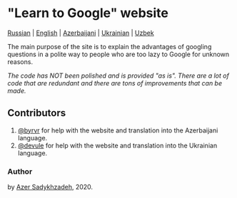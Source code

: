 # "Learn to Google" website

[Russian](https://sadykhzadeh.github.io/learn-to-google/) | [English](https://sadykhzadeh.github.io/learn-to-google/lan/en/) | [Azerbaijani](https://sadykhzadeh.github.io/learn-to-google/lan/az/) | [Ukrainian](https://sadykhzadeh.github.io/learn-to-google/lan/ua/) | [Uzbek](https://sadykhzadeh.github.io/learn-to-google/lan/uz/)

The main purpose of the site is to explain the advantages of googling questions in a polite way to people who are too lazy to Google for unknown reasons.

*The code has NOT been polished and is provided "as is". There are a lot of code that are redundant and there are tons of improvements that can be made.*

## Contributors
1. [@byrvr](https://t.me/byrvr) for help with the website and translation into the Azerbaijani language.
2. [@devule](https://t.me/devule)  for help with the website and translation into the Ukrainian language.

### Author
by [Azer Sadykhzadeh](https://sadykhzadeh.github.io), 2020.
